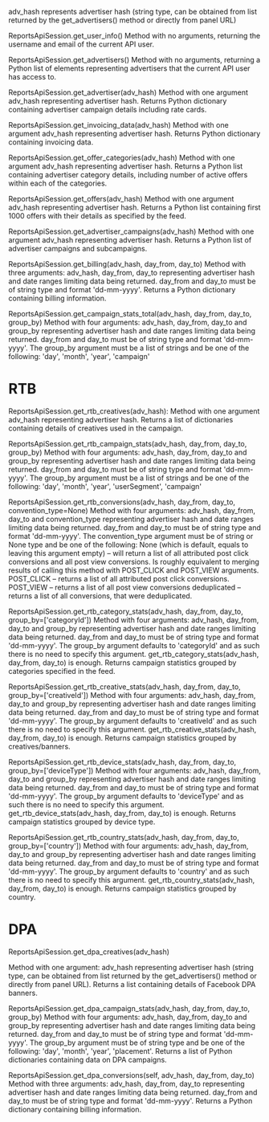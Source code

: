 
adv_hash represents advertiser hash (string type, can be obtained from
list returned by the get_advertisers() method or directly from panel URL)


ReportsApiSession.get_user_info()
Method with no arguments, returning the username and email of the current API user.

ReportsApiSession.get_advertisers()
Method with no arguments, returning a Python list of elements representing advertisers
that the current API user has access to.

ReportsApiSession.get_advertiser(adv_hash)
Method with one argument adv_hash representing advertiser hash.
Returns Python dictionary containing advertiser campaign details including rate cards.

ReportsApiSession.get_invoicing_data(adv_hash)
Method with one argument adv_hash representing advertiser hash.
Returns Python dictionary containing invoicing data.

ReportsApiSession.get_offer_categories(adv_hash)
Method with one argument adv_hash representing advertiser hash.
Returns a Python list containing advertiser category details, including number
of active offers within each of the categories.

ReportsApiSession.get_offers(adv_hash)
Method with one argument adv_hash representing advertiser hash.
Returns a Python list containing first 1000 offers with their details as specified
by the feed.

ReportsApiSession.get_advertiser_campaigns(adv_hash)
Method with one argument adv_hash representing advertiser hash.
Returns a Python list of advertiser campaigns and subcampaigns.

ReportsApiSession.get_billing(adv_hash, day_from, day_to)
Method with three arguments: adv_hash, day_from, day_to
representing advertiser hash and
date ranges limiting data being returned. day_from and day_to must be of string type
and format 'dd-mm-yyyy'. Returns a Python dictionary containing billing information.


ReportsApiSession.get_campaign_stats_total(adv_hash, day_from, day_to, group_by)
Method with four arguments: adv_hash, day_from, day_to and group_by
representing advertiser hash and
date ranges limiting data being returned. day_from and day_to must be of string type
and format 'dd-mm-yyyy'. The group_by argument must be a list of strings and be one of the
following: 'day', 'month', 'year', 'campaign'

# RTB

ReportsApiSession.get_rtb_creatives(adv_hash):
Method with one argument adv_hash representing advertiser hash. Returns a list
of dictionaries containing details of creatives used in the campaign.

ReportsApiSession.get_rtb_campaign_stats(adv_hash, day_from, day_to, group_by)
Method with four arguments: adv_hash, day_from, day_to and group_by
representing advertiser hash and
date ranges limiting data being returned. day_from and day_to must be of string type
and format 'dd-mm-yyyy'. The group_by argument must be a list of strings and be one of the
following: 'day', 'month', 'year', 'userSegment', 'campaign'



ReportsApiSession.get_rtb_conversions(adv_hash, day_from, day_to, convention_type=None)
Method with four arguments: adv_hash, day_from, day_to and convention_type
representing advertiser hash and date ranges limiting data being returned. day_from and day_to must be of string type
and format 'dd-mm-yyyy'. The convention_type argument must be of string or None type and be one of the
following:
None (which is default, equals to leaving this argument empty) – will return a list of all attributed post click conversions and all post view conversions. Is roughly equivalent to merging results of calling this method with POST_CLICK and POST_VIEW arguments.
POST_CLICK – returns a list of all attributed post click conversions.
POST_VIEW – returns a list of all post view conversions
deduplicated – returns a list of all conversions, that were deduplicated.


ReportsApiSession.get_rtb_category_stats(adv_hash, day_from, day_to, group_by=['categoryId'])
Method with four arguments: adv_hash, day_from, day_to and group_by
representing advertiser hash and
date ranges limiting data being returned. day_from and day_to must be of string type
and format 'dd-mm-yyyy'. The group_by argument defaults to 'categoryId' and as such
there is no need to specify this argument. get_rtb_category_stats(adv_hash, day_from, day_to)
is enough. Returns campaign statistics grouped by categories specified in the feed.


ReportsApiSession.get_rtb_creative_stats(adv_hash, day_from, day_to, group_by=['creativeId'])
Method with four arguments: adv_hash, day_from, day_to and group_by
representing advertiser hash and
date ranges limiting data being returned. day_from and day_to must be of string type
and format 'dd-mm-yyyy'. The group_by argument defaults to 'creativeId' and as such
there is no need to specify this argument. get_rtb_creative_stats(adv_hash, day_from, day_to)
is enough. Returns campaign statistics grouped by creatives/banners.


ReportsApiSession.get_rtb_device_stats(adv_hash, day_from, day_to, group_by=['deviceType'])
Method with four arguments: adv_hash, day_from, day_to and group_by
representing advertiser hash and
date ranges limiting data being returned. day_from and day_to must be of string type
and format 'dd-mm-yyyy'. The group_by argument defaults to 'deviceType' and as such
there is no need to specify this argument. get_rtb_device_stats(adv_hash, day_from, day_to)
is enough. Returns campaign statistics grouped by device type.

ReportsApiSession.get_rtb_country_stats(adv_hash, day_from, day_to, group_by=['country'])
Method with four arguments: adv_hash, day_from, day_to and group_by
representing advertiser hash and
date ranges limiting data being returned. day_from and day_to must be of string type
and format 'dd-mm-yyyy'. The group_by argument defaults to 'country' and as such
there is no need to specify this argument. get_rtb_country_stats(adv_hash, day_from, day_to)
is enough. Returns campaign statistics grouped by country.

# DPA

ReportsApiSession.get_dpa_creatives(adv_hash)

Method with one argument: adv_hash representing advertiser hash
(string type, can be obtained from list returned by the get_advertisers()
method or directly from panel URL). Returns a list containing details of
Facebook DPA banners.

ReportsApiSession.get_dpa_campaign_stats(adv_hash, day_from, day_to, group_by)
Method with four arguments: adv_hash, day_from, day_to and group_by
representing advertiser hash and
date ranges limiting data being returned. day_from and day_to must be of string type
and format 'dd-mm-yyyy'. The group_by argument must be of string type and be one of the
following: 'day', 'month', 'year', 'placement'. Returns a list of Python dictionaries
containing data on DPA campaigns.

ReportsApiSession.get_dpa_conversions(self, adv_hash, day_from, day_to)
Method with three arguments: adv_hash, day_from, day_to
representing advertiser hash and
date ranges limiting data being returned. day_from and day_to must be of string type
and format 'dd-mm-yyyy'. Returns a Python dictionary containing billing information.


